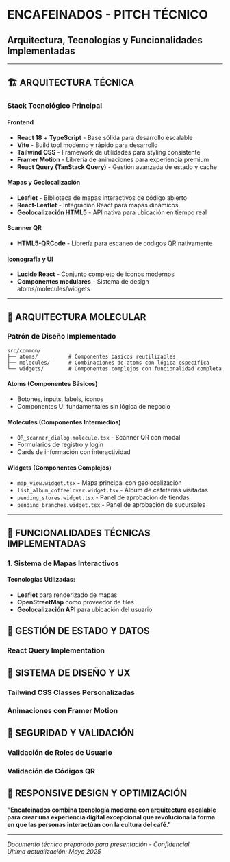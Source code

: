 # ENCAFEINADOS - PITCH TÉCNICO
## Arquitectura, Tecnologías y Funcionalidades Implementadas

---

## 🏗️ **ARQUITECTURA TÉCNICA**

### **Stack Tecnológico Principal**

#### **Frontend**
- **React 18** + **TypeScript** - Base sólida para desarrollo escalable
- **Vite** - Build tool moderno y rápido para desarrollo
- **Tailwind CSS** - Framework de utilidades para styling consistente
- **Framer Motion** - Librería de animaciones para experiencia premium
- **React Query (TanStack Query)** - Gestión avanzada de estado y cache

#### **Mapas y Geolocalización**
- **Leaflet** - Biblioteca de mapas interactivos de código abierto
- **React-Leaflet** - Integración React para mapas dinámicos
- **Geolocalización HTML5** - API nativa para ubicación en tiempo real

#### **Scanner QR**
- **HTML5-QRCode** - Librería para escaneo de códigos QR nativamente

#### **Iconografía y UI**
- **Lucide React** - Conjunto completo de iconos modernos
- **Componentes modulares** - Sistema de design atoms/molecules/widgets

---

## 🧩 **ARQUITECTURA MOLECULAR**

### **Patrón de Diseño Implementado**

```
src/common/
├── atoms/          # Componentes básicos reutilizables
├── molecules/      # Combinaciones de atoms con lógica específica
└── widgets/        # Componentes complejos con funcionalidad completa
```

#### **Atoms (Componentes Básicos)**
- Botones, inputs, labels, iconos
- Componentes UI fundamentales sin lógica de negocio

#### **Molecules (Componentes Intermedios)**
- `QR_scanner_dialog.molecule.tsx` - Scanner QR con modal
- Formularios de registro y login
- Cards de información con interactividad

#### **Widgets (Componentes Complejos)**
- `map_view.widget.tsx` - Mapa principal con geolocalización
- `list_album_coffeelover.widget.tsx` - Álbum de cafeterías visitadas
- `pending_stores.widget.tsx` - Panel de aprobación de tiendas
- `pending_branches.widget.tsx` - Panel de aprobación de sucursales

---

## 🔧 **FUNCIONALIDADES TÉCNICAS IMPLEMENTADAS**

### **1. Sistema de Mapas Interactivos**

#### **Tecnologías Utilizadas:**
- **Leaflet** para renderizado de mapas
- **OpenStreetMap** como proveedor de tiles
- **Geolocalización API** para ubicación del usuario

## 🔄 **GESTIÓN DE ESTADO Y DATOS**

### **React Query Implementation**

## 🎨 **SISTEMA DE DISEÑO Y UX**

### **Tailwind CSS Classes Personalizadas**

### **Animaciones con Framer Motion**

## 🔐 **SEGURIDAD Y VALIDACIÓN**

### **Validación de Roles de Usuario**

### **Validación de Códigos QR**

## 📱 **RESPONSIVE DESIGN Y OPTIMIZACIÓN**


**"Encafeinados combina tecnología moderna con arquitectura escalable para crear una experiencia digital excepcional que revoluciona la forma en que las personas interactúan con la cultura del café."**

---

*Documento técnico preparado para presentación - Confidencial*  
*Última actualización: Mayo 2025*
